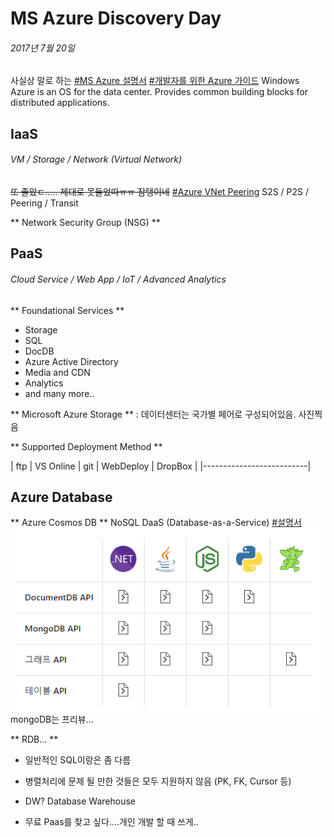 # MS Azure Discovery Day
###### *2017년 7월 20일*
사실상 말로 하는 [#MS Azure 설명서](https://docs.microsoft.com/ko-kr/azure/)
[#개발자를 위한 Azure 가이드](https://docsmsftpdfs.blob.core.windows.net/guides/azure/azure-developer-guide.pdf)
Windows Azure is an OS for the data center.
Provides common building blocks for distributed applications.

## IaaS
###### VM / Storage / Network (Virtual Network)
~~또 졸았ㄷ..... 제대로 못들었따ㅠㅠ 잠탱이네~~
[#Azure VNet Peering](https://docs.microsoft.com/ko-kr/azure/virtual-network/virtual-network-peering-overview)
S2S / P2S / Peering / Transit

** Network Security Group (NSG) **


## PaaS
###### Cloud Service / Web App / IoT / Advanced Analytics

** Foundational Services **
- Storage
- SQL
- DocDB
- Azure Active Directory
- Media and CDN
- Analytics
- and many more..

** Microsoft Azure Storage **
: 데이터센터는 국가별 페어로 구성되어있음. 사진찍음

** Supported Deployment Method **

| ftp | VS Online | git | WebDeploy | DropBox |
|--------------------------|

## Azure Database
** Azure Cosmos DB **
NoSQL DaaS (Database-as-a-Service)
[#설명서](https://docs.microsoft.com/ko-kr/azure/cosmos-db/)
![](./images/cosmos_db_table.png)
mongoDB는 프리뷰...

** RDB... **
- 일반적인 SQL이랑은 좀 다름
- 병렬처리에 문제 될 만한 것들은 모두 지원하지 않음 (PK, FK, Cursor 등)
- DW? Database Warehouse

- 무료 Paas를 찾고 싶다....개인 개발 할 때 쓰게..